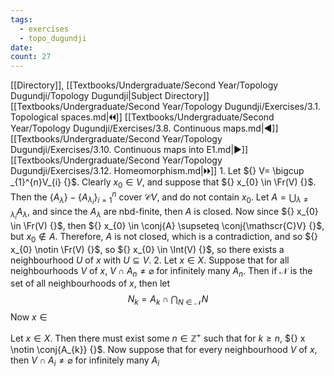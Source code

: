 ```yaml
---
tags:
  - exercises
  - topo_dugundji
date: 
count: 27
---
```

[[Directory]], [[Textbooks/Undergraduate/Second Year/Topology Dugundji/Topology Dugundji|Subject Directory]]
[[Textbooks/Undergraduate/Second Year/Topology Dugundji/Exercises/3.1. Topological spaces.md|🞀🞀]] [[Textbooks/Undergraduate/Second Year/Topology Dugundji/Exercises/3.8. Continuous maps.md|◀]] [[Textbooks/Undergraduate/Second Year/Topology Dugundji/Exercises/3.10. Continuous maps into E1.md|▶]] [[Textbooks/Undergraduate/Second Year/Topology Dugundji/Exercises/3.12. Homeomorphism.md|🞂🞂]]
1. 
Let ${} V= \bigcup _{1}^{n}V_{i} {}$. Clearly ${} x_{0} \in V {}$, and suppose that ${} x_{0} \in \Fr(V) {}$. Then the ${} \{ A_{\lambda} \}-\{ A_{\lambda_{i}} \}_{i=1}^{n} {}$ cover $\mathscr{C}V {}$, and do not contain $x_{0}$. Let ${} A=\bigcup_{\lambda\neq \lambda_{i}} A_{\lambda} {}$, and since the $A_{\lambda} {}$ are nbd-finite, then ${} A$ is closed. Now since ${} x_{0} \in \Fr(V) {}$, then ${} x_{0} \in \conj{A} \supseteq \conj{\mathscr{C}V} {}$, but ${} x_{0}\notin A {}$. Therefore, $A$ is not closed, which is a contradiction, and so ${} x_{0} \notin \Fr(V) {}$, so ${} x_{0} \in \Int(V) {}$, so there exists a neighbourhood $U$ of $x$ with ${} U \subseteq  V {}$.
2. 
Let ${} x \in X {}$. Suppose that for all neighbourhoods $V$ of $x$, ${} V \cap A_{n}\neq \varnothing  {}$ for infinitely many ${} A_{n}$. Then if $\mathscr{N}$ is the set of all neighbourhoods of $x$, then let 
$$
N_{k}=A_{k} \cap  \bigcap_{N\in \mathscr{N}} N
$$
Now ${} x \in  {}$

Let ${} x \in X {}$. Then there must exist some ${} n \in \mathbb{Z}^{+} {}$ such that for ${} k\geq n {}$,  ${} x \notin \conj{A_{k}} {}$. Now suppose that for every neighbourhood $V$ of $x$, then ${} V \cap  A_{i}\neq \varnothing  {}$ for infinitely many ${} A_{i} {}$